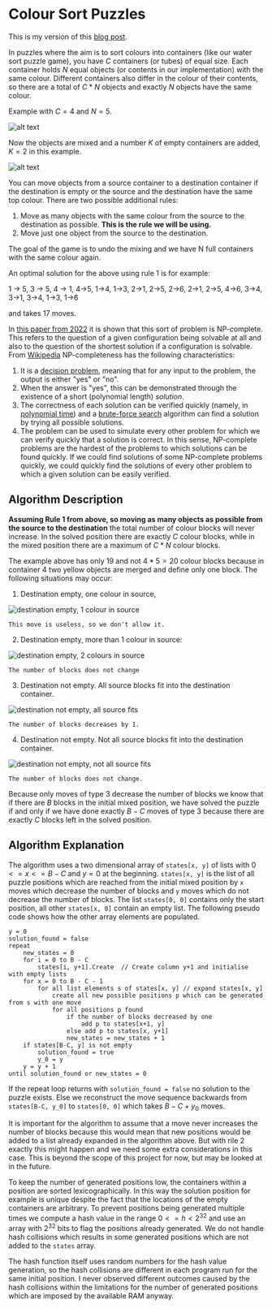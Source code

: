 # Colour Sort Puzzles

This is my version of this [blog post](http://kociemba.org/themen/waterball/colorsort.html).

In puzzles where the aim is to sort colours into containers (like our water sort puzzle game), you have $C$ containers (or tubes) of equal size. Each container holds $N$ equal objects (or contents in our implementation) with the same colour. Different containers also differ in the colour of their contents, so there are a total of $C*N$ objects and exactly $N$ objects have the same colour.

Example with $C = 4$ and $N = 5$.

![alt text](image.png)

Now the objects are mixed and a number $K$ of empty containers are added, $K = 2$ in this example.

![alt text](image-1.png)

You can move objects from a source container to a destination container if the destination is empty or the source and the destination have the same top colour. There are two possible additional rules:

1. Move as many objects with the same colour from the source to the destination as possible. **This is the rule we will be using.**
2. Move just one object from the source to the destination.

The goal of the game is to undo the mixing and we have N full containers with the same colour again.

An optimal solution for the above using rule 1 is for example:

1 -> 5, 3 -> 5, 4 -> 1, 4->5, 1->4, 1->3, 2->1, 2->5, 2->6, 2->1, 2->5, 4->6, 3->4, 3->1, 3->4, 1->3, 1->6

and takes 17 moves.

In [this paper from 2022](http://kociemba.org/themen/waterball/2202.09495.pdf) it is shown that this sort of problem is NP-complete. This refers to the question of a given configuration being solvable at all and also to the question of the shortest solution if a configuration is solvable. From [Wikipedia](https://en.wikipedia.org/wiki/NP-completeness) NP-completeness has the following characteristics:

1. It is a [decision problem](https://en.wikipedia.org/wiki/Decision_problem), meaning that for any input to the problem, the output is either "yes" or "no".
2. When the answer is "yes", this can be demonstrated through the existence of a short (polynomial length) *solution*.
3. The correctness of each solution can be verified quickly (namely, in [polynomial time](https://en.wikipedia.org/wiki/Polynomial_time)) and a [brute-force search](https://en.wikipedia.org/wiki/Brute-force_search) algorithm can find a solution by trying all possible solutions.
4. The problem can be used to simulate every other problem for which we can verify quickly that a solution is correct. In this sense, NP-complete problems are the hardest of the problems to which solutions can be found quickly. If we could find solutions of some NP-complete problems quickly, we could quickly find the solutions of every other problem to which a given solution can be easily verified.

## Algorithm Description

**Assuming Rule 1 from above, so moving as many objects as possible from the source to the destination** the total number of colour blocks will never increase. In the solved position there are exactly $C$ colour blocks, while in the mixed position there are a maximum of $C*N$ colour blocks.

The example above has only 19 and not $4*5=20$ colour blocks because in container 4 two yellow objects are merged and define only one block. The following situations may occur:

1. Destination empty, one colour in source,

![destination empty, 1 colour in source](image-3.png)

    This move is useless, so we don't allow it.

2. Destination empty, more than 1 colour in source:

![destination empty, 2 colours in source](image-4.png)

    The number of blocks does not change

3. Destination not empty. All source blocks fit into the destination container.

![destination not empty, all source fits](image-5.png)

    The number of blocks decreases by 1.

4. Destination not empty. Not all source blocks fit into the destination container.

![destination not empty, not all source fits](image-6.png)
    
    The number of blocks does not change.

Because only moves of type 3 decrease the number of blocks we know that if there are $B$ blocks in the initial mixed position, we have solved the puzzle if and only if we have done exactly $B-C$ moves of type 3 because there are exactly $C$ blocks left in the solved position.

## Algorithm Explanation

The algorithm uses a two dimensional array of `states[x, y]` of lists with $0<=x<=B-C$ and $y=0$ at the beginning. `states[x, y]` is the list of all puzzle positions which are reached from the initial mixed position by `x` moves which decrease the number of blocks and `y` moves which do not decrease the number of blocks. The list `states[0, 0]` contains only the start position, all other `states[x, 0]` contain an empty list. The following pseudo code shows how the other array elements are populated.

```
y = 0
solution_found = false
repeat
    new_states = 0
    for i = 0 to B - C
        states[i, y+1].Create  // Create column y+1 and initialise with empty lists
    for x = 0 to B - C - 1
        for all list elements s of states[x, y] // expand states[x, y]
            create all new possible positions p which can be generated from s with one move
            for all positions p found
                if the number of blocks decreased by one
                    add p to states[x+1, y]
                else add p to states[x, y+1]
                new_states = new_states + 1
    if states[B-C, y] is not empty
        solution_found = true
        y_0 = y
    y = y + 1
until solution_found or new_states = 0
```

If the repeat loop returns with `solution_found = false` no solution to the puzzle exists. Else we reconstruct the move sequence backwards from `states[B-C, y_0]` to `states[0, 0]` which takes $B - C + y_0$ moves.

It is important for the algorithm to assume that a move never increases the number of blocks because this would mean that new positions would be added to a list already expanded in the algorithm above. But with rile 2 exactly this might happen and we need some extra considerations in this case. This is beyond the scope of this project for now, but may be looked at in the future.

To keep the number of generated positions low, the containers within a position are sorted lexicographically. In this way the solution position for example is unique despite the fact that the locations of the empty containers are arbitrary. To prevent positions being generated multiple times we compute a hash value in the range $0 <= h < 2^{32}$ and use an array with $2^{32}$ bits to flag the positions already generated. We do not handle hash collisions which results in some generated positions which are not added to the `states` array.

The hash function itself uses random numbers for the hash value generation, so the hash collisions are different in each program run for the same initial position. I never observed different outcomes caused by the hash collisions within the limitations for the number of generated positions which are imposed by the available RAM anyway.
